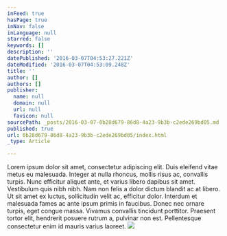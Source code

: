 ```yaml
---
inFeed: true
hasPage: true
inNav: false
inLanguage: null
starred: false
keywords: []
description: ''
datePublished: '2016-03-07T04:53:27.221Z'
dateModified: '2016-03-07T04:53:09.248Z'
title: ''
author: []
authors: []
publisher:
  name: null
  domain: null
  url: null
  favicon: null
sourcePath: _posts/2016-03-07-0b28d679-86d8-4a23-9b3b-c2ede269bd05.md
published: true
url: 0b28d679-86d8-4a23-9b3b-c2ede269bd05/index.html
_type: Article

---
```

Lorem ipsum dolor sit amet, consectetur adipiscing elit. Duis eleifend vitae metus eu malesuada. Integer at nulla rhoncus, mollis risus ac, convallis turpis. Nunc efficitur aliquet ante, et varius libero dapibus sit amet. Vestibulum quis nibh nibh. Nam non felis a dolor dictum blandit ac at libero. Ut sit amet ex luctus, sollicitudin velit ac, efficitur dolor. Interdum et malesuada fames ac ante ipsum primis in faucibus. Donec nec ornare turpis, eget congue massa. Vivamus convallis tincidunt porttitor. Praesent tortor elit, hendrerit posuere rutrum a, pulvinar non est. Pellentesque consectetur enim id mauris varius laoreet.
![](https://the-grid-user-content.s3-us-west-2.amazonaws.com/12d4274a-982f-4ef8-831b-09a3ad8cd9d0.jpg)